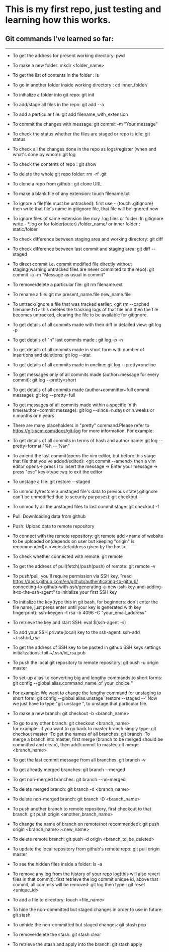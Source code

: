 # This is my first repo, just testing and learning how this works.

## Git commands I've learned so far:
---

- To get the address for present working directory: pwd
- To make a new folder: mkdir <folder_name>
- To get the list of contents in the folder : ls
- To go in another folder inside working directory : cd inner_folder/
- To initialize a folder into git repo: git init
- To add/stage all files in the repo: git add --a
- To add a particular file: git add filename_with_extension
- To commit the changes with message: git commit -m "Your message"
- To check the status whether the files are staged or repo is idle: git status
- To check all the changes done in the repo as logs/register (when and what's done by whom): git log
- To check the contents of repo : git show
- To delete the whole git repo folder: rm -rf .git
- To clone a repo from github : git clone URL
- To make a blank file of any extension: touch filename.txt
- To ignore a file(file must be untracked): first use - {touch .gitignore} then write that file's name
   in gitignore file, that file will be ignored now
- To ignore files of same extension like may .log files or folder: In gitignore write - *.log or for 
   folder(outer) /folder_name/ or inner folder : static/folder
- To check difference between staging area and working directory: git diff
- To check difference between last commit and staging area: git diff --staged
- To direct commit i.e. commit modified file directly without staging(warning:untracked files are never
 	commited to the repo): git commit -a -m "Message as usual in commit"
- To remove/delete a particular file: git rm filename.ext
- To rename a file: git mv present_name.file new_name.file
- To untrack/ignore a file that was tracked earlier: <git rm --cached filename.txt> this deletes the 
   tracking logs of that file and then the file becomes untracked, clearing the file to be available for gitignore.
- To get details of all commits made with their diff in detailed view: git log -p
- To get details of "n" last commits made : git log -p -n 
- To get details of all commits made in short form with number of insertions and deletions: git log --stat
- To get details of all commits made in oneline: git log --pretty=oneline 
- To get messages only of all commits made (author+message for every commit): git log --pretty=short
- To get details of all commits made (author+committer+full commit message): git log --pretty=full
- To get messages of all commits made within a specific 'n'th time(author+commit message): git log --since=n.days or
 	n.weeks or n.months or n.years
- There are many placeholders in "pretty" command.Please refer to https://git-scm.com/docs/git-log for more information.
  For example:
- To get details of all commits in terms of hash and author name: git log --pretty=format:"%h -- %an"
- To amend the last commit(opens the vim editor, but before this stage that file that you've added/edited):
   <git commit --amend>
  then a vim editor opens-> press i to insert the message -> Enter your message ->
       press "esc" key->type :wq to exit the editor
- To unstage a file: git restore --staged <filename>
- To unmodify/restore a unstaged file's data to previous state(.gitignore can't be unmodified due to security purposes): 
    git checkout -- <filename>
- To unmodify all the unstaged files to last commit stage: git checkout -f

- Pull: Downloading data from github
- Push: Upload data to remote repository
- To connect with the remote repository: git remote add <name of website to be uploaded on(depends on user but keeping
      "origin" is recommended)> <website/address given by the host>
- To check whether connected with remote: git remote
- To get the address of pull(fetch)/push(push) of remote: git remote -v
- To push/pull, you'll require permission via SSH key, "read https://docs.github.com/en/github/authenticating-to-github/
	connecting-to-github-with-ssh/generating-a-new-ssh-key-and-adding-it-to-the-ssh-agent" to initialize your first SSH key
- To initialize the key(type this in git bash, for beginners: don't enter the file name, just press enter until your key is
 	generated with key fingerprint):  ssh-keygen -t rsa -b 4096 -C "your_email_address"
- To retrieve the key and start SSH: eval $(ssh-agent -s)
- To add your SSH private(local) key to the ssh-agent:  ssh-add ~/.ssh/id_rsa
- To get the address of SSH key to be pasted in github SSH keys settings initializations:  tail ~/.ssh/id_rsa.pub
- To push the local git repository to remote repository: git push -u origin master

- To set-up alias i.e converting big and lengthy commands to short forms:
 	git config --global alias.command_name_of_your_choice '<default command>'
- For example: We want to change the lengthy command for unstaging to short form:
 	git config --global alias.unstage 'restore --staged --'
     Now we just have to type:"git unstage <filename> ", to unstage that particular file.

- To make a new branch: git checkout -b <branch_name>
- To go to any other branch: git checkout <branch_name>  
 	for example- if you want to go back to master branch simply type: git checkout master
-To get the names of all branches: git branch
-To merge a branch into master, first merge (branch to be merged should be committed and clean),
 	then add/commit to master: git merge <branch_name>
- To get the last commit message from all branches: git branch -v
- To get already merged branches: git branch --merged
- To get non-merged branches: git branch --no-merged  
- To delete merged branch: git branch -d <branch_name>
- To delete non-merged branch: git branch -D <branch_name>
- To push another branch to remote repository, first checkout to that branch: git push origin <another_branch_name>
- To change the name of branch on remote(not recommended): git push origin <branch_name>:<new_name>
- To delete remote branch: git push -d origin <branch_to_be_deleted>

- To update the local repository from github's remote repo: git pull origin master
- To see the hidden files inside a folder: ls -a
- To remove any log from the history of your repo log(this will also revert files in that commit):
	first retrieve the log commit unique id, above that commit, all commits will be removed: git log
	then type : git reset <unique_id>
- To add a file to directory: touch <file_name>
- To hide the non-committed but staged changes in order to use in future: git stash
- To unhide the non-committed but staged changes: git stash pop
- To remove/delete the stash: git stash clear
- To retrieve the stash and apply into the branch: git stash apply

